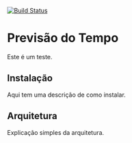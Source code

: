 [![Build Status](https://travis-ci.org/DyegoMaas/weather-forecast.svg?branch=master)](https://travis-ci.org/DyegoMaas/weather-forecast)

# Previsão do Tempo

Este é um teste.

## Instalação

Aqui tem uma descrição de como instalar.

## Arquitetura

Explicação simples da arquitetura.